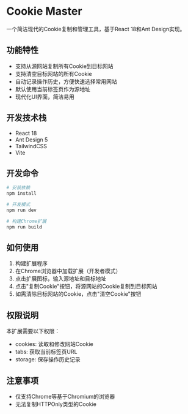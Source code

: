 # Cookie Master

一个简洁现代的Cookie复制和管理工具，基于React 18和Ant Design实现。

## 功能特性

- 支持从源网站复制所有Cookie到目标网站
- 支持清空目标网站的所有Cookie
- 自动记录操作历史，方便快速选择常用网站
- 默认使用当前标签页作为源地址
- 现代化UI界面，简洁易用

## 开发技术栈

- React 18
- Ant Design 5
- TailwindCSS
- Vite

## 开发命令

```bash
# 安装依赖
npm install

# 开发模式
npm run dev

# 构建Chrome扩展
npm run build
```

## 如何使用

1. 构建扩展程序
2. 在Chrome浏览器中加载扩展（开发者模式）
3. 点击扩展图标，输入源地址和目标地址
4. 点击"复制Cookie"按钮，将源网站的Cookie复制到目标网站
5. 如需清除目标网站的Cookie，点击"清空Cookie"按钮

## 权限说明

本扩展需要以下权限：
- cookies: 读取和修改网站Cookie
- tabs: 获取当前标签页URL
- storage: 保存操作历史记录

## 注意事项

- 仅支持Chrome等基于Chromium的浏览器
- 无法复制HTTPOnly类型的Cookie 